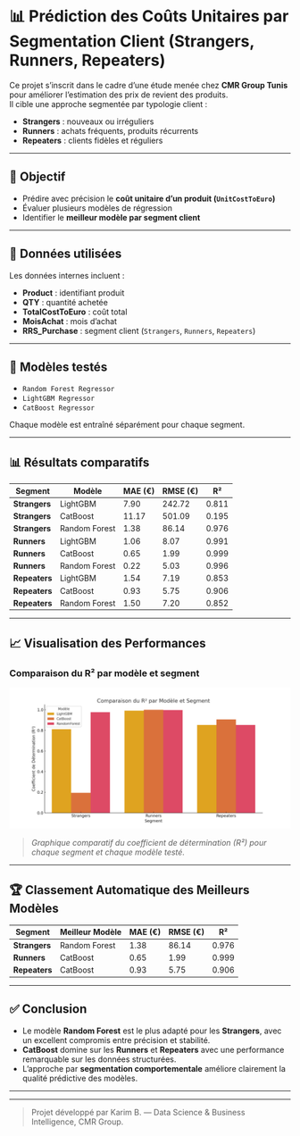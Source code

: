 # 📊 Prédiction des Coûts Unitaires par Segmentation Client (Strangers, Runners, Repeaters)

Ce projet s’inscrit dans le cadre d’une étude menée chez **CMR Group Tunis** pour améliorer l’estimation des prix de revient des produits.  
Il cible une approche segmentée par typologie client :

- **Strangers** : nouveaux ou irréguliers
- **Runners** : achats fréquents, produits récurrents
- **Repeaters** : clients fidèles et réguliers

---

## 🎯 Objectif

- Prédire avec précision le **coût unitaire d’un produit (`UnitCostToEuro`)**
- Évaluer plusieurs modèles de régression
- Identifier le **meilleur modèle par segment client**

---

## 🧠 Données utilisées

Les données internes incluent :

- **Product** : identifiant produit
- **QTY** : quantité achetée
- **TotalCostToEuro** : coût total
- **MoisAchat** : mois d’achat
- **RRS_Purchase** : segment client (`Strangers`, `Runners`, `Repeaters`)

---

## 🤖 Modèles testés

- `Random Forest Regressor`
- `LightGBM Regressor`
- `CatBoost Regressor`

Chaque modèle est entraîné séparément pour chaque segment.

---

## 📊 Résultats comparatifs

| Segment     | Modèle         | MAE (€) | RMSE (€) | R²    |
|-------------|----------------|---------|----------|-------|
| **Strangers** | LightGBM       | 7.90    | 242.72   | 0.811 |
| **Strangers** | CatBoost       | 11.17   | 501.09   | 0.195 |
| **Strangers** | Random Forest  | 1.38    | 86.14    | 0.976 |
| **Runners**   | LightGBM       | 1.06    | 8.07     | 0.991 |
| **Runners**   | CatBoost       | 0.65    | 1.99     | 0.999 |
| **Runners**   | Random Forest  | 0.22    | 5.03     | 0.996 |
| **Repeaters** | LightGBM       | 1.54    | 7.19     | 0.853 |
| **Repeaters** | CatBoost       | 0.93    | 5.75     | 0.906 |
| **Repeaters** | Random Forest  | 1.50    | 7.20     | 0.852 |

---

## 📈 Visualisation des Performances

### Comparaison du R² par modèle et segment

![Comparaison du R² par modèle et segment](r2_comparaison.png)

> *Graphique comparatif du coefficient de détermination (R²) pour chaque segment et chaque modèle testé.*

---

## 🏆 Classement Automatique des Meilleurs Modèles

| Segment     | Meilleur Modèle | MAE (€) | RMSE (€) | R²    |
|-------------|-----------------|---------|----------|-------|
| **Strangers** | Random Forest   | 1.38    | 86.14    | 0.976 |
| **Runners**   | CatBoost         | 0.65    | 1.99     | 0.999 |
| **Repeaters** | CatBoost         | 0.93    | 5.75     | 0.906 |

---

## ✅ Conclusion

- Le modèle **Random Forest** est le plus adapté pour les **Strangers**, avec un excellent compromis entre précision et stabilité.
- **CatBoost** domine sur les **Runners** et **Repeaters** avec une performance remarquable sur les données structurées.
- L’approche par **segmentation comportementale** améliore clairement la qualité prédictive des modèles.

---


---

> Projet développé par Karim B. — Data Science & Business Intelligence, CMR Group.
